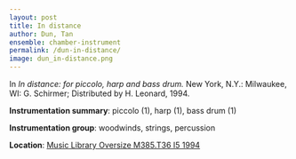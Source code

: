 ```yaml
---
layout: post
title: In distance
author: Dun, Tan
ensemble: chamber-instrument
permalink: /dun-in-distance/
image: dun_in-distance.png
---
```


In *In distance: for piccolo, harp and bass drum.* New York, N.Y.: Milwaukee, WI: G. Schirmer; Distributed by H. Leonard, 1994.

**Instrumentation summary**: piccolo (1), harp (1), bass drum (1)

**Instrumentation group**: woodwinds, strings, percussion

**Location**: <a href="https://tufts-primo.hosted.exlibrisgroup.com/permalink/f/bnf7qa/01TUN_ALMA2183052700003851" target="_blank">Music Library Oversize M385.T36 I5 1994</a>
